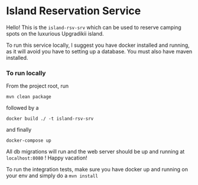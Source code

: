 <h1>Island Reservation Service</h1>

Hello! This is the `island-rsv-srv` which can be used to reserve camping spots on the luxurious Upgradikii 
island.

To run this service locally, I suggest you have docker installed and running, as it will avoid you have to setting up a database.
You must also have maven installed.

<h3>To run locally</h3>
From the project root, run 

```mvn clean package```

followed by a 

```docker build ./ -t island-rsv-srv```

and finally 

```docker-compose up```

All db migrations will run and the web server should be up and running at `localhost:8080` ! Happy vacation!

To run the integration tests, make sure you have docker up and running on your env and simply do a
```mvn install```
